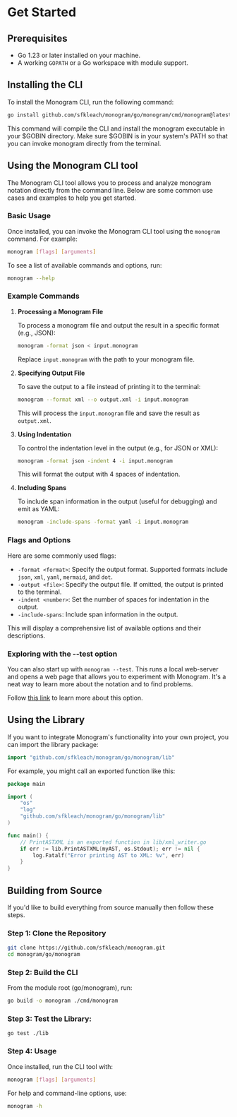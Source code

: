 # Get Started

## Prerequisites

- Go 1.23 or later installed on your machine.
- A working `GOPATH` or a Go workspace with module support.

## Installing the CLI

To install the Monogram CLI, run the following command:

```sh
go install github.com/sfkleach/monogram/go/monogram/cmd/monogram@latest
```

This command will compile the CLI and install the monogram executable in your
$GOBIN directory. Make sure $GOBIN is in your system's PATH so that you can
invoke monogram directly from the terminal.

## Using the Monogram CLI tool

The Monogram CLI tool allows you to process and analyze monogram notation directly from the command line. Below are some common use cases and examples to help you get started.

### Basic Usage

Once installed, you can invoke the Monogram CLI tool using the `monogram` command. For example:

```sh
monogram [flags] [arguments]
```

To see a list of available commands and options, run:

```sh
monogram --help
```

### Example Commands

1. **Processing a Monogram File**

   To process a monogram file and output the result in a specific format (e.g., JSON):

   ```sh
   monogram -format json < input.monogram
   ```

   Replace `input.monogram` with the path to your monogram file.

2. **Specifying Output File**

   To save the output to a file instead of printing it to the terminal:

   ```sh
   monogram --format xml --o output.xml -i input.monogram
   ```

   This will process the `input.monogram` file and save the result as `output.xml`.

3. **Using Indentation**

   To control the indentation level in the output (e.g., for JSON or XML):

   ```sh
   monogram -format json -indent 4 -i input.monogram
   ```

   This will format the output with 4 spaces of indentation.

4. **Including Spans**

   To include span information in the output (useful for debugging) and emit as YAML:

   ```sh
   monogram -include-spans -format yaml -i input.monogram
   ```

### Flags and Options

Here are some commonly used flags:

- `-format <format>`: Specify the output format. Supported formats include
  `json`, `xml`, `yaml`, `mermaid`, and `dot`.
- `-output <file>`: Specify the output file. If omitted, the output is printed to the terminal.
- `-indent <number>`: Set the number of spaces for indentation in the output.
- `-include-spans`: Include span information in the output.


This will display a comprehensive list of available options and their descriptions.

### Exploring with the --test option

You can also start up with `monogram --test`. This runs a local web-server and
opens a web page that allows you to experiment with Monogram. It's a neat 
way to learn more about the notation and to find problems.

Follow [this link](test_option.md) to learn more about this option.



## Using the Library

If you want to integrate Monogram's functionality into your own project, you can import the library package:

```go
import "github.com/sfkleach/monogram/go/monogram/lib"
```

For example, you might call an exported function like this:

```go
package main

import (
    "os"
    "log"
    "github.com/sfkleach/monogram/go/monogram/lib"
)

func main() {
    // PrintASTXML is an exported function in lib/xml_writer.go
    if err := lib.PrintASTXML(myAST, os.Stdout); err != nil {
        log.Fatalf("Error printing AST to XML: %v", err)
    }
}
```

## Building from Source

If you'd like to build everything from source manually then follow these steps.

### Step 1: Clone the Repository

```sh
git clone https://github.com/sfkleach/monogram.git
cd monogram/go/monogram
```

### Step 2: Build the CLI

From the module root (go/monogram), run:
```sh
go build -o monogram ./cmd/monogram
```

### Step 3: Test the Library:

```
go test ./lib
```

### Step 4: Usage

Once installed, run the CLI tool with:
```sh
monogram [flags] [arguments]
```

For help and command-line options, use:
```sh
monogram -h
```